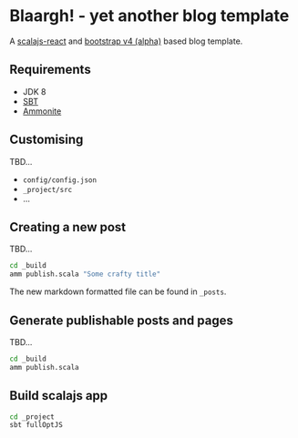 # Blaargh! - yet another blog template

A [scalajs-react](https://github.com/japgolly/scalajs-react) and [bootstrap v4 (alpha)](http://v4-alpha.getbootstrap.com) based blog template.

## Requirements

* JDK 8
* [SBT](http://www.scala-sbt.org)
* [Ammonite](http://www.lihaoyi.com/Ammonite/)

## Customising

TBD...

* `config/config.json`
* `_project/src`
* ...

## Creating a new post

TBD...

```sh
cd _build
amm publish.scala "Some crafty title"
```

The new markdown formatted file can be found in `_posts`.

## Generate publishable posts and pages

TBD...

```sh
cd _build
amm publish.scala
```

## Build scalajs app

```sh
cd _project
sbt fullOptJS
```



